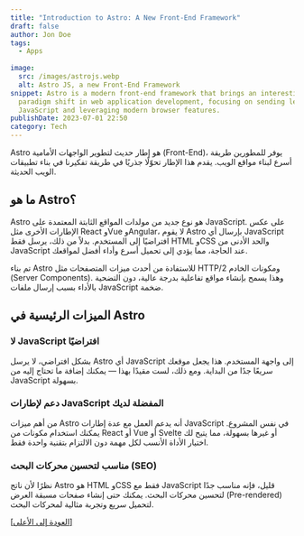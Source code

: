```yaml
---
title: "Introduction to Astro: A New Front-End Framework"
draft: false
author: Jon Doe
tags:
  - Apps
 
image:
  src: /images/astrojs.webp
  alt: Astro JS, a new Front-End Framework
snippet: Astro is a modern front-end framework that brings an interesting
  paradigm shift in web application development, focusing on sending less
  JavaScript and leveraging modern browser features.
publishDate: 2023-07-01 22:50
category: Tech
---
```


Astro هو إطار حديث لتطوير الواجهات الأمامية (Front-End)، يوفر للمطورين طريقة أسرع لبناء مواقع الويب. يقدم هذا الإطار تحوّلًا جذريًا في طريقة تفكيرنا في بناء تطبيقات الويب الحديثة.

## ما هو Astro؟

Astro هو نوع جديد من مولدات المواقع الثابتة المعتمدة على JavaScript. على عكس الإطارات الأخرى مثل React وVue وAngular، لا يقوم Astro بإرسال أي JavaScript افتراضيًا إلى المستخدم. بدلاً من ذلك، يرسل فقط HTML وCSS والحد الأدنى من JavaScript عند الحاجة، مما يؤدي إلى تحميل أسرع وأداء أفضل لمواقعك.

تم بناء Astro للاستفادة من أحدث ميزات المتصفحات مثل HTTP/2 ومكونات الخادم (Server Components). وهذا يسمح بإنشاء مواقع تفاعلية بدرجة عالية، دون التضحية بالأداء بسبب إرسال ملفات JavaScript ضخمة.

## الميزات الرئيسية في Astro

### لا JavaScript افتراضيًا

بشكل افتراضي، لا يرسل Astro أي JavaScript إلى واجهة المستخدم. هذا يجعل موقعك سريعًا جدًا من البداية. ومع ذلك، لست مقيدًا بهذا — يمكنك إضافة ما تحتاج إليه من JavaScript بسهولة.

### دعم لإطارات JavaScript المفضلة لديك

من أهم ميزات Astro أنه يدعم العمل مع عدة إطارات JavaScript في نفس المشروع. يمكنك استخدام مكونات من React أو Vue أو Svelte أو غيرها بسهولة، مما يتيح لك اختيار الأداة الأنسب لكل مهمة دون الالتزام بتقنية واحدة فقط.

### مناسب لتحسين محركات البحث (SEO)

نظرًا لأن ناتج Astro هو HTML وCSS فقط مع JavaScript قليل، فإنه مناسب جدًا لتحسين محركات البحث. يمكنك حتى إنشاء صفحات مسبقة العرض (Pre-rendered) لتحميل سريع وتجربة مثالية لمحركات البحث.

<a href="#top">[العودة إلى الأعلى]</a>
